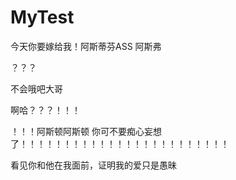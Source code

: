 # MyTest



今天你要嫁给我！阿斯蒂芬ASS 阿斯弗

？？？

不会哦吧大哥

啊哈？？？！！！





！！！阿斯顿阿斯顿
你可不要痴心妄想了！！！！！！！！！！！！！！！！！！！！！！！！



看见你和他在我面前，证明我的爱只是愚昧